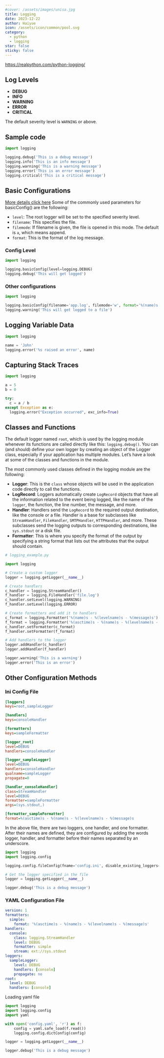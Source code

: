 ```yaml
---
#cover: /assets/images/unisa.jpg
title: Logging
date: 2023-12-22
author: Haiyue
icon: /assets/icon/common/pool.svg
category:
  - python
  - logging
star: false
sticky: false
---
```

https://realpython.com/python-logging/

## Log Levels
* **DEBUG**
* **INFO**
* **WARNING**
* **ERROR**
* **CRITICAL**

The default severity level is `WARNING` or above.

## Sample code
``` python
import logging

logging.debug('This is a debug message')
logging.info('This is an info message')
logging.warning('This is a warning message')
logging.error('This is an error message')
logging.critical('This is a critical message')
```


## Basic Configurations
[More details click here](https://docs.python.org/3/library/logging.html#logging.basicConfig)
Some of the commonly used parameters for basicConfig() are the following:

* `level`: The root logger will be set to the specified severity level.
* `filename`: This specifies the file.
* `filemode`: If filename is given, the file is opened in this mode. The default is `a`, which means append.
* `format`: This is the format of the log message.


### Config Level
``` python
import logging

logging.basicConfig(level=logging.DEBUG)
logging.debug('This will get logged')
```
### Other configurations
``` python
import logging

logging.basicConfig(filename='app.log', filemode='w', format='%(name)s - %(levelname)s - %(message)s')
logging.warning('This will get logged to a file')
```

## Logging Variable Data
``` python
import logging

name = 'John'
logging.error('%s raised an error', name)
```

## Capturing Stack Traces
``` python
import logging

a = 5
b = 0

try:
  c = a / b
except Exception as e:
  logging.error("Exception occurred", exc_info=True)
```


## Classes and Functions
The default logger named `root`, which is used by the logging module whenever its functions are called directly like this: `logging.debug()`. You can (and should) define your own logger by creating an object of the Logger class, especially if your application has multiple modules. Let’s have a look at some of the classes and functions in the module.

The most commonly used classes defined in the logging module are the following:

* **Logger**: This is the `class` whose objects will be used in the application code directly to call the functions.
* **LogRecord**: Loggers automatically create `LogRecord` objects that have all the information related to the event being logged, like the name of the `logger`, the function, the line number, the message, and more.
* **Handler**: Handlers send the `LogRecord` to the required output destination, like the console or a file. Handler is a base for subclasses like `StreamHandler`, `FileHandler`, `SMTPHandler`, `HTTPHandler`, and more. These subclasses send the logging outputs to corresponding destinations, like `sys.stdout` or a disk file.
* **Formatter**: This is where you specify the format of the output by specifying a string format that lists out the attributes that the output should contain.

``` python
# logging_example.py

import logging

# Create a custom logger
logger = logging.getLogger(__name__)

# Create handlers
c_handler = logging.StreamHandler()
f_handler = logging.FileHandler('file.log')
c_handler.setLevel(logging.WARNING)
f_handler.setLevel(logging.ERROR)

# Create formatters and add it to handlers
c_format = logging.Formatter('%(name)s - %(levelname)s - %(message)s')
f_format = logging.Formatter('%(asctime)s - %(name)s - %(levelname)s - %(message)s')
c_handler.setFormatter(c_format)
f_handler.setFormatter(f_format)

# Add handlers to the logger
logger.addHandler(c_handler)
logger.addHandler(f_handler)

logger.warning('This is a warning')
logger.error('This is an error')
```


## Other Configuration Methods
### Ini Config File
``` ini
[loggers]
keys=root,sampleLogger

[handlers]
keys=consoleHandler

[formatters]
keys=sampleFormatter

[logger_root]
level=DEBUG
handlers=consoleHandler

[logger_sampleLogger]
level=DEBUG
handlers=consoleHandler
qualname=sampleLogger
propagate=0

[handler_consoleHandler]
class=StreamHandler
level=DEBUG
formatter=sampleFormatter
args=(sys.stdout,)

[formatter_sampleFormatter]
format=%(asctime)s - %(name)s - %(levelname)s - %(message)s
```
In the above file, there are two loggers, one handler, and one formatter. After their names are defined, they are configured by adding the words logger, handler, and formatter before their names separated by an underscore.
``` python
import logging
import logging.config

logging.config.fileConfig(fname='config.ini', disable_existing_loggers=False)

# Get the logger specified in the file
logger = logging.getLogger(__name__)

logger.debug('This is a debug message')
```

### YAML Configuration File
``` yaml
version: 1
formatters:
  simple:
    format: '%(asctime)s - %(name)s - %(levelname)s - %(message)s'
handlers:
  console:
    class: logging.StreamHandler
    level: DEBUG
    formatter: simple
    stream: ext://sys.stdout
loggers:
  sampleLogger:
    level: DEBUG
    handlers: [console]
    propagate: no
root:
  level: DEBUG
  handlers: [console]
```

Loading yaml file
``` python
import logging
import logging.config
import yaml

with open('config.yaml', 'r') as f:
    config = yaml.safe_load(f.read())
    logging.config.dictConfig(config)

logger = logging.getLogger(__name__)

logger.debug('This is a debug message')
```